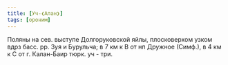 ```yaml
---
title: [Уч-❮Алан❯]
tags: [ороним]
---
```


Поляны на сев. выступе Долгоруковской яйлы, плосковерхом узком вдрз басс. рр.
Зуя и Бурульча; в 7 км к В от нп Дружное (Симф.), в 4 км к С от г. Калан-Баир
тюрк. уч - три.
